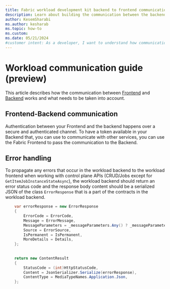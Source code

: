 ```yaml
---
title: Fabric workload development kit backend to frontend communication (preview)
description: Learn about building the communication between the backend and the frontend for a Fabric extension.
author: KesemSharabi
ms.author: kesharab
ms.topic: how-to
ms.custom:
ms.date: 05/21/2024
#customer intent: As a developer, I want to understand how communication between backend and frontend is working so that I can create customized user experiences.
---
```


# Workload communication guide (preview)

This article describes how the communication between [Frontend](./extensibility-front-end.md) and [Backend](./extensibility-back-end.md) works and what needs to be taken into account.

## Frontend-Backend communication

Authentication between your Frontend and the backend happens over a secure and authenticated channel. To have a token available in your Backend that, you can use to communicate with other services, you can use the Fabric Frontend to pass the communication to the Backend.

## Error handling

To propagate any errors that occur in the workload backend to the workload frontend when working with control plane APIs (CRUD/Jobs except for `GetItemJobInstanceStateAsync`), the workload backend should return an error status code and the response body content should be a serialized JSON of the class `ErrorResponse` that is a part of the contracts in the workload backend.

```csharp
    var errorResponse = new ErrorResponse
    {
        ErrorCode = ErrorCode,
        Message = ErrorMessage,
        MessageParameters = _messageParameters.Any() ? _messageParameters : null,
        Source = ErrorSource,
        IsPermanent = IsPermanent,
        MoreDetails = Details,
    };
    
    
    return new ContentResult
    {
        StatusCode = (int)HttpStatusCode,
        Content = JsonSerializer.Serialize(errorResponse),
        ContentType = MediaTypeNames.Application.Json,
    };
```
